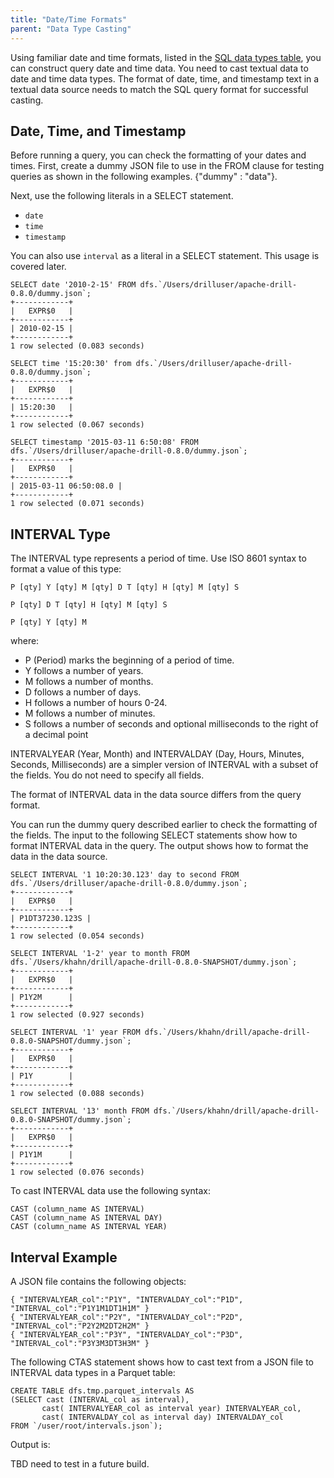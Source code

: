 ```yaml
---
title: "Date/Time Formats"
parent: "Data Type Casting"
---
```

Using familiar date and time formats, listed in the [SQL data types table](/docs/data-types), you can construct query date and time data. You need to cast textual data to date and time data types. The format of date, time, and timestamp text in a textual data source needs to match the SQL query format for successful casting. 

## Date, Time, and Timestamp

Before running a query, you can check the formatting of your dates and times. First, create a dummy JSON file to use in the FROM clause for testing queries as shown in the following examples. 
    {"dummy" : "data"}. 

Next, use the following literals in a SELECT statement. 

* `date`
* `time`
* `timestamp`

You can also use `interval` as a literal in a SELECT statement. This usage is covered later.

    SELECT date '2010-2-15' FROM dfs.`/Users/drilluser/apache-drill-0.8.0/dummy.json`;
    +------------+
    |   EXPR$0   |
    +------------+
    | 2010-02-15 |
    +------------+
    1 row selected (0.083 seconds)

    SELECT time '15:20:30' from dfs.`/Users/drilluser/apache-drill-0.8.0/dummy.json`;
    +------------+
    |   EXPR$0   |
    +------------+
    | 15:20:30   |
    +------------+
    1 row selected (0.067 seconds)

    SELECT timestamp '2015-03-11 6:50:08' FROM dfs.`/Users/drilluser/apache-drill-0.8.0/dummy.json`;
    +------------+
    |   EXPR$0   |
    +------------+
    | 2015-03-11 06:50:08.0 |
    +------------+
    1 row selected (0.071 seconds)

## INTERVAL Type

The INTERVAL type represents a period of time. Use ISO 8601 syntax to format a value of this type:

    P [qty] Y [qty] M [qty] D T [qty] H [qty] M [qty] S

    P [qty] D T [qty] H [qty] M [qty] S

    P [qty] Y [qty] M

where:

* P (Period) marks the beginning of a period of time.
* Y follows a number of years.
* M follows a number of months.
* D follows a number of days.
* H follows a number of hours 0-24.
* M follows a number of minutes.
* S follows a number of seconds and optional milliseconds to the right of a decimal point


INTERVALYEAR (Year, Month) and INTERVALDAY (Day, Hours, Minutes, Seconds, Milliseconds) are a simpler version of INTERVAL with a subset of the fields.  You do not need to specify all fields.

The format of INTERVAL data in the data source differs from the query format. 

You can run the dummy query described earlier to check the formatting of the fields. The input to the following SELECT statements show how to format INTERVAL data in the query. The output shows how to format the data in the data source.

    SELECT INTERVAL '1 10:20:30.123' day to second FROM dfs.`/Users/drilluser/apache-drill-0.8.0/dummy.json`;
    +------------+
    |   EXPR$0   |
    +------------+
    | P1DT37230.123S |
    +------------+
    1 row selected (0.054 seconds)

    SELECT INTERVAL '1-2' year to month FROM dfs.`/Users/khahn/drill/apache-drill-0.8.0-SNAPSHOT/dummy.json`;
    +------------+
    |   EXPR$0   |
    +------------+
    | P1Y2M      |
    +------------+
    1 row selected (0.927 seconds)

    SELECT INTERVAL '1' year FROM dfs.`/Users/khahn/drill/apache-drill-0.8.0-SNAPSHOT/dummy.json`;
    +------------+
    |   EXPR$0   |
    +------------+
    | P1Y        |
    +------------+
    1 row selected (0.088 seconds)

    SELECT INTERVAL '13' month FROM dfs.`/Users/khahn/drill/apache-drill-0.8.0-SNAPSHOT/dummy.json`;
    +------------+
    |   EXPR$0   |
    +------------+
    | P1Y1M      |
    +------------+
    1 row selected (0.076 seconds)

To cast INTERVAL data use the following syntax:

    CAST (column_name AS INTERVAL)
    CAST (column_name AS INTERVAL DAY)
    CAST (column_name AS INTERVAL YEAR)

## Interval Example
A JSON file contains the following objects:

    { "INTERVALYEAR_col":"P1Y", "INTERVALDAY_col":"P1D", "INTERVAL_col":"P1Y1M1DT1H1M" }
    { "INTERVALYEAR_col":"P2Y", "INTERVALDAY_col":"P2D", "INTERVAL_col":"P2Y2M2DT2H2M" }
    { "INTERVALYEAR_col":"P3Y", "INTERVALDAY_col":"P3D", "INTERVAL_col":"P3Y3M3DT3H3M" }

The following CTAS statement shows how to cast text from a JSON file to INTERVAL data types in a Parquet table:

    CREATE TABLE dfs.tmp.parquet_intervals AS 
    (SELECT cast (INTERVAL_col as interval),
           cast( INTERVALYEAR_col as interval year) INTERVALYEAR_col, 
           cast( INTERVALDAY_col as interval day) INTERVALDAY_col 
    FROM `/user/root/intervals.json`);

Output is: 

TBD need to test in a future build.


